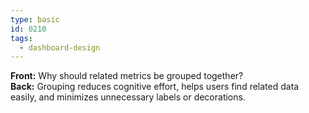 ```yaml
---
type: basic
id: 0210
tags:
  - dashboard-design
---
```


**Front:** Why should related metrics be grouped together?  
**Back:** Grouping reduces cognitive effort, helps users find related data easily, and minimizes unnecessary labels or decorations.

